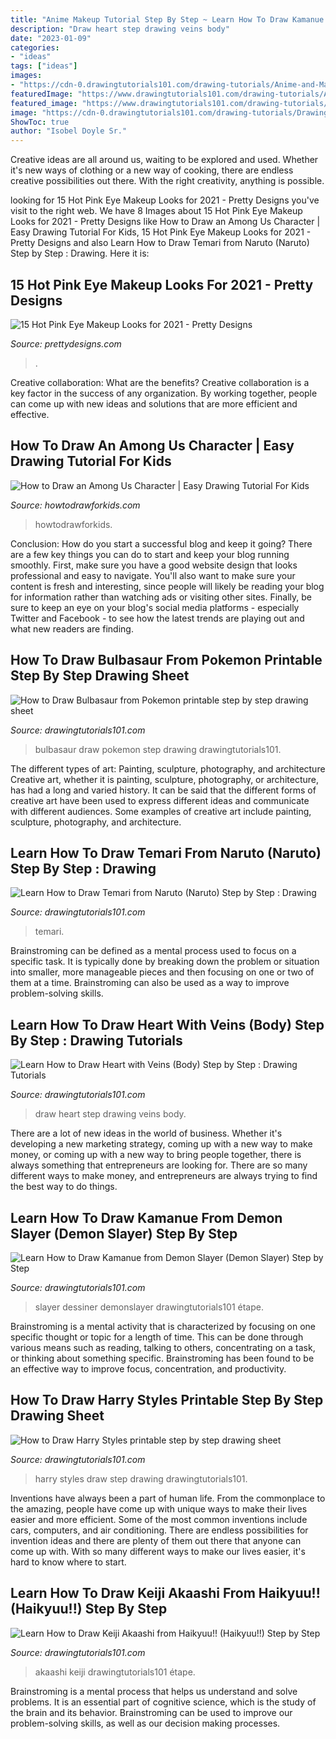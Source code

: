 ```yaml
---
title: "Anime Makeup Tutorial Step By Step ~ Learn How To Draw Kamanue From Demon Slayer (demon Slayer) Step By Step"
description: "Draw heart step drawing veins body"
date: "2023-01-09"
categories:
- "ideas"
tags: ["ideas"]
images:
- "https://cdn-0.drawingtutorials101.com/drawing-tutorials/Anime-and-Manga/Haikyuu/keiji-akaashi/how-to-draw-Keiji-Akaashi-from-Haikyuu!!-step-10.png"
featuredImage: "https://www.drawingtutorials101.com/drawing-tutorials/Anime-and-Manga/Pokemon/bulbasaur/How-to-Draw-Bulbasaur-from-Pokemon-step-by-step.png"
featured_image: "https://www.drawingtutorials101.com/drawing-tutorials/People/Singers/harry-styles/How-to-Draw-Harry-Styles-step-by-step.png"
image: "https://cdn-0.drawingtutorials101.com/drawing-tutorials/Drawing-Basics/Body/heart-with-veins/how-to-draw-Heart-with-Veins-step-8.png"
ShowToc: true
author: "Isobel Doyle Sr."
---
```



Creative ideas are all around us, waiting to be explored and used. Whether it's new ways of clothing or a new way of cooking, there are endless creative possibilities out there. With the right creativity, anything is possible.

	

		
looking for 15 Hot Pink Eye Makeup Looks for 2021 - Pretty Designs you've visit to the right web. We have 8 Images about 15 Hot Pink Eye Makeup Looks for 2021 - Pretty Designs like How to Draw an Among Us Character | Easy Drawing Tutorial For Kids, 15 Hot Pink Eye Makeup Looks for 2021 - Pretty Designs and also Learn How to Draw Temari from Naruto (Naruto) Step by Step : Drawing. Here it is:
		
    
## 15 Hot Pink Eye Makeup Looks For 2021 - Pretty Designs

<img loading=lazy src="http://www.prettydesigns.com/wp-content/uploads/2014/07/Bright-Pink-Eyes-and-Lips.jpg?is-pending-load=1" onerror="this.onerror=null;this.src='https://tse1.mm.bing.net/th?id=OIP.hO_hAm5dRbVr389KjWtmjQHaLH&amp;pid=15.1';" alt="15 Hot Pink Eye Makeup Looks for 2021 - Pretty Designs">

_Source: prettydesigns.com_

>. 

	

Creative collaboration: What are the benefits?
Creative collaboration is a key factor in the success of any organization. By working together, people can come up with new ideas and solutions that are more efficient and effective.

    
## How To Draw An Among Us Character | Easy Drawing Tutorial For Kids

<img loading=lazy src="https://howtodrawforkids.com/wp-content/uploads/2021/06/How-to-draw-among-us-step-by-step.jpg" onerror="this.onerror=null;this.src='https://tse1.mm.bing.net/th?id=OIP.zwz7yOT7qTlSWy40Mp6JkwHaKe&amp;pid=15.1';" alt="How to Draw an Among Us Character | Easy Drawing Tutorial For Kids">

_Source: howtodrawforkids.com_

>howtodrawforkids. 

	

Conclusion: How do you start a successful blog and keep it going?
There are a few key things you can do to start and keep your blog running smoothly. First, make sure you have a good website design that looks professional and easy to navigate. You'll also want to make sure your content is fresh and interesting, since people will likely be reading your blog for information rather than watching ads or visiting other sites. Finally, be sure to keep an eye on your blog's social media platforms - especially Twitter and Facebook - to see how the latest trends are playing out and what new readers are finding.

    
## How To Draw Bulbasaur From Pokemon Printable Step By Step Drawing Sheet

<img loading=lazy src="https://www.drawingtutorials101.com/drawing-tutorials/Anime-and-Manga/Pokemon/bulbasaur/How-to-Draw-Bulbasaur-from-Pokemon-step-by-step.png" onerror="this.onerror=null;this.src='https://tse2.mm.bing.net/th?id=OIP.-HauDsJEgkm7W1LhUGxbdAHaQP&amp;pid=15.1';" alt="How to Draw Bulbasaur from Pokemon printable step by step drawing sheet">

_Source: drawingtutorials101.com_

>bulbasaur draw pokemon step drawing drawingtutorials101. 

	

The different types of art: Painting, sculpture, photography, and architecture
Creative art, whether it is painting, sculpture, photography, or architecture, has had a long and varied history. It can be said that the different forms of creative art have been used to express different ideas and communicate with different audiences. Some examples of creative art include painting, sculpture, photography, and architecture.

    
## Learn How To Draw Temari From Naruto (Naruto) Step By Step : Drawing

<img loading=lazy src="https://cdn-0.drawingtutorials101.com/drawing-tutorials/Anime-and-Manga/Naruto/temari/how-to-draw-Temari-from-Naruto-step-17.png" onerror="this.onerror=null;this.src='https://tse1.mm.bing.net/th?id=OIP.ZZk9c14ASbucFzf3wfeaLgHaKe&amp;pid=15.1';" alt="Learn How to Draw Temari from Naruto (Naruto) Step by Step : Drawing">

_Source: drawingtutorials101.com_

>temari. 

	

Brainstroming can be defined as a mental process used to focus on a specific task. It is typically done by breaking down the problem or situation into smaller, more manageable pieces and then focusing on one or two of them at a time. Brainstroming can also be used as a way to improve problem-solving skills.

    
## Learn How To Draw Heart With Veins (Body) Step By Step : Drawing Tutorials

<img loading=lazy src="https://cdn-0.drawingtutorials101.com/drawing-tutorials/Drawing-Basics/Body/heart-with-veins/how-to-draw-Heart-with-Veins-step-8.png" onerror="this.onerror=null;this.src='https://tse3.mm.bing.net/th?id=OIP.CDc9oYzd3roTScggIcF4dgHaKc&amp;pid=15.1';" alt="Learn How to Draw Heart with Veins (Body) Step by Step : Drawing Tutorials">

_Source: drawingtutorials101.com_

>draw heart step drawing veins body. 

	

There are a lot of new ideas in the world of business. Whether it's developing a new marketing strategy, coming up with a new way to make money, or coming up with a new way to bring people together, there is always something that entrepreneurs are looking for. There are so many different ways to make money, and entrepreneurs are always trying to find the best way to do things.

    
## Learn How To Draw Kamanue From Demon Slayer (Demon Slayer) Step By Step

<img loading=lazy src="https://cdn-0.drawingtutorials101.com/drawing-tutorials/Anime-and-Manga/Demon-Slayer/kamanue/how-to-draw-Kamanue-from-Demon-Slayer-step-11.png" onerror="this.onerror=null;this.src='https://tse1.mm.bing.net/th?id=OIP.ki3ksFe1VQJTlREYilul7wHaFu&amp;pid=15.1';" alt="Learn How to Draw Kamanue from Demon Slayer (Demon Slayer) Step by Step">

_Source: drawingtutorials101.com_

>slayer dessiner demonslayer drawingtutorials101 étape. 

	

Brainstroming is a mental activity that is characterized by focusing on one specific thought or topic for a length of time. This can be done through various means such as reading, talking to others, concentrating on a task, or thinking about something specific. Brainstroming has been found to be an effective way to improve focus, concentration, and productivity.

    
## How To Draw Harry Styles Printable Step By Step Drawing Sheet

<img loading=lazy src="https://www.drawingtutorials101.com/drawing-tutorials/People/Singers/harry-styles/How-to-Draw-Harry-Styles-step-by-step.png" onerror="this.onerror=null;this.src='https://tse2.mm.bing.net/th?id=OIP.MFbODvWwPuaIR1HkwgVBPgHaOb&amp;pid=15.1';" alt="How to Draw Harry Styles printable step by step drawing sheet">

_Source: drawingtutorials101.com_

>harry styles draw step drawing drawingtutorials101. 

	

Inventions have always been a part of human life. From the commonplace to the amazing, people have come up with unique ways to make their lives easier and more efficient. Some of the most common inventions include cars, computers, and air conditioning. There are endless possibilities for invention ideas and there are plenty of them out there that anyone can come up with. With so many different ways to make our lives easier, it's hard to know where to start.

    
## Learn How To Draw Keiji Akaashi From Haikyuu!! (Haikyuu!!) Step By Step

<img loading=lazy src="https://cdn-0.drawingtutorials101.com/drawing-tutorials/Anime-and-Manga/Haikyuu/keiji-akaashi/how-to-draw-Keiji-Akaashi-from-Haikyuu!!-step-10.png" onerror="this.onerror=null;this.src='https://tse4.mm.bing.net/th?id=OIP.tY2wgeeyKvCMIk4wX72aWgHaJl&amp;pid=15.1';" alt="Learn How to Draw Keiji Akaashi from Haikyuu!! (Haikyuu!!) Step by Step">

_Source: drawingtutorials101.com_

>akaashi keiji drawingtutorials101 étape. 

	

Brainstroming is a mental process that helps us understand and solve problems. It is an essential part of cognitive science, which is the study of the brain and its behavior. Brainstroming can be used to improve our problem-solving skills, as well as our decision making processes.

